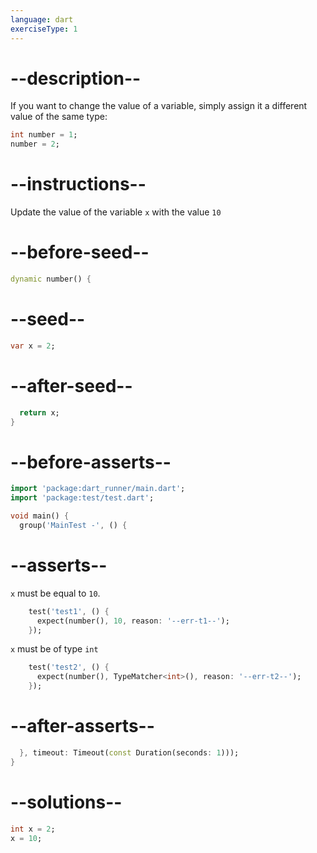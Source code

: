 ```yaml
---
language: dart
exerciseType: 1
---
```


# --description--

If you want to change the value of a variable, simply assign it a different value of the same type:

```dart
int number = 1;
number = 2;
```

# --instructions--

Update the value of the variable `x` with the value `10`

# --before-seed--

```dart
dynamic number() {
```

# --seed--

```dart
var x = 2;
```

# --after-seed--

```dart
  return x;
}
```

# --before-asserts--

```dart
import 'package:dart_runner/main.dart';
import 'package:test/test.dart';

void main() {
  group('MainTest -', () {
```

# --asserts--

`x` must be equal to `10`.

```dart
    test('test1', () {
      expect(number(), 10, reason: '--err-t1--');
    });
```

`x` must be of type `int`

```dart
    test('test2', () {
      expect(number(), TypeMatcher<int>(), reason: '--err-t2--');
    });
```

# --after-asserts--

```dart
  }, timeout: Timeout(const Duration(seconds: 1)));
}
```

# --solutions--

```dart
int x = 2;
x = 10;
```
